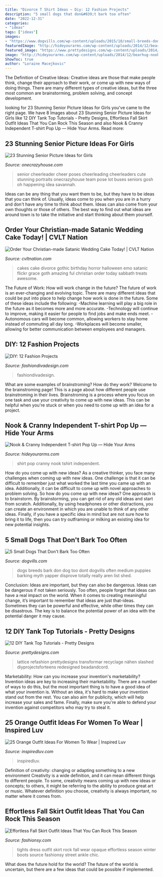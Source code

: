 ```yaml
---
title: "Divorce T Shirt Ideas ~ Diy: 12 Fashion Projects"
description: "5 small dogs that don&#039;t bark too often"
date: "2022-12-31"
categories:
- "ideas"
tags: ["ideas"]
images:
- "https://www.dogvills.com/wp-content/uploads/2015/10/small-breeds-dont-bark-725x1024.jpg"
featuredImage: "http://hideyourarms.com/wp-content/uploads/2014/12/bearhug-nook-cranny-tshirt-popup.jpg"
featured_image: "https://www.prettydesigns.com/wp-content/uploads/2014/04/Lattice-Tank.jpg"
image: "http://hideyourarms.com/wp-content/uploads/2014/12/bearhug-nook-cranny-tshirt-popup.jpg"
ShowToc: true
author: "Loraine Macejkovic"
---
```



The Definition of Creative Ideas:
Creative ideas are those that make people think, change their approach to their work, or come up with new ways of doing things. There are many different types of creative ideas, but the three most common are brainstorming, problem solving, and concept development.

	

		
looking for 23 Stunning Senior Picture Ideas for Girls you've came to the right page. We have 8 Images about 23 Stunning Senior Picture Ideas for Girls like 12 DIY Tank Top Tutorials - Pretty Designs, Effortless Fall Skirt Outfit Ideas That You Can Rock This Season and also Nook &amp; Cranny Independent T-shirt Pop Up — Hide Your Arms. Read more:
		
    
## 23 Stunning Senior Picture Ideas For Girls

<img loading=lazy src="https://cdn.onecrazyhouse.com/wp-content/uploads/2016/08/cheerleader-picture.jpg" onerror="this.onerror=null;this.src='https://tse2.mm.bing.net/th?id=OIP.1z1uG-Hh370Qrnw2DCwNLAHaLH&amp;pid=15.1';" alt="23 Stunning Senior Picture Ideas for Girls">

_Source: onecrazyhouse.com_

>senior cheerleader cheer poses cheerleading cheerleaders cute stunning portraits onecrazyhouse team pose lot buses seniors gosh oh happening idea savannah. 

	

Ideas can be any thing that you want them to be, but they have to be ideas that you can think of. Usually, ideas come to you when you are in a hurry and don't have any time to think about them. Ideas can also come from your own thoughts or those of others. The best way to find out what ideas are around town is to take the initiative and start thinking about them yourself.

    
## Order Your Christian-made Satanic Wedding Cake Today! | CVLT Nation

<img loading=lazy src="https://cvltnation.com/wp-content/uploads/2017/09/ca6c957d3fa16696cedb014bd9e7244c.jpg" onerror="this.onerror=null;this.src='https://tse4.mm.bing.net/th?id=OIP.gX1NzyzZvQqob1VkvYbJYAHaJ4&amp;pid=15.1';" alt="Order Your Christian-made Satanic Wedding Cake Today! | CVLT Nation">

_Source: cvltnation.com_

>cakes cake divorce gothic birthday horror halloween emo satanic flickr grace goth amazing ful christian order today sabbath treats awesome. 

	

The Future of Work: How will work change in the future?
The future of work is an ever-changing and evolving topic. There are many different ideas that could be put into place to help change how work is done in the future. Some of these ideas include the following: 
-Machine learning will play a big role in the future as it becomes more and more accurate. 
-Technology will continue to improve, making it easier for people to find jobs and make ends meet. 
-Autonomous cars will become common, allowing workers to stay home instead of commuting all day long. 
-Workplaces will become smaller, allowing for better communication between employees and managers.

    
## DIY: 12 Fashion Projects

<img loading=lazy src="https://www.fashiondivadesign.com/wp-content/uploads/2013/03/Fashion-Projects-10.png" onerror="this.onerror=null;this.src='https://tse3.mm.bing.net/th?id=OIP.uxFG4tesiS0wBTp7TUyTngHaQS&amp;pid=15.1';" alt="DIY: 12 Fashion Projects">

_Source: fashiondivadesign.com_

>fashiondivadesign. 

	

What are some examples of brainstroming? How do they work?
Welcome to the brainstroming page! This is a page about how different people use brainstroming in their lives. Brainstroming is a process where you focus on one task and use your creativity to come up with new ideas. This can be helpful when you're stuck or when you need to come up with an idea for a project.

    
## Nook &amp; Cranny Independent T-shirt Pop Up — Hide Your Arms

<img loading=lazy src="http://hideyourarms.com/wp-content/uploads/2014/12/bearhug-nook-cranny-tshirt-popup.jpg" onerror="this.onerror=null;this.src='https://tse3.mm.bing.net/th?id=OIP.3nfzjTiza00waj_joDWCzwHaHa&amp;pid=15.1';" alt="Nook &amp; Cranny Independent T-shirt Pop Up — Hide Your Arms">

_Source: hideyourarms.com_

>shirt pop cranny nook tshirt independent. 

	

How do you come up with new ideas?
As a creative thinker, you face many challenges when coming up with new ideas. One challenge is that it can be difficult to remember just what worked the last time you came up with an idea. Additionally, it can be difficult to come up with novel approaches to problem solving.  So how do you come up with new ideas? 
One approach is to brainstorm. By brainstorming, you can get rid of any old ideas and start from scratch. Additionally, by using headphones or other distractions, you can create an environment in which you are unable to think of any other ideas. Finally, if you have a specific idea in mind but are not sure how to bring it to life, then you can try outframing or milking an existing idea for new potential insights.

    
## 5 Small Dogs That Don&#039;t Bark Too Often

<img loading=lazy src="https://www.dogvills.com/wp-content/uploads/2015/10/small-breeds-dont-bark-725x1024.jpg" onerror="this.onerror=null;this.src='https://tse1.mm.bing.net/th?id=OIP.W8TEX9-4pXWZ9ECCiTwhWgHaKd&amp;pid=15.1';" alt="5 Small Dogs That Don&#039;t Bark Too Often">

_Source: dogvills.com_

>dogs breeds bark don dog too dont dogvills often medium puppies barking myth yapper disprove totally really aren list shed. 

	

Conclusion: Ideas are important, but they can also be dangerous.
Ideas can be dangerous if not taken seriously. Too often, people forget that ideas can have a real impact on the world. When it comes to creating meaningful change, it’s important to remember that ideas are just that-ideas. Sometimes they can be powerful and effective, while other times they can be disastrous. The key is to balance the potential power of an idea with the potential danger it may cause.

    
## 12 DIY Tank Top Tutorials - Pretty Designs

<img loading=lazy src="https://www.prettydesigns.com/wp-content/uploads/2014/04/Lattice-Tank.jpg" onerror="this.onerror=null;this.src='https://tse1.mm.bing.net/th?id=OIP.3TWxi9EjnRtcy6qJ__mMMwHaJ6&amp;pid=15.1';" alt="12 DIY Tank Top Tutorials - Pretty Designs">

_Source: prettydesigns.com_

>lattice refashion prettydesigns transformar recyclage nähen slashed diyprojectsforteens redesigned beadandcord. 

	

Marketability: How can you increase your invention's marketability?
Invention ideas are key to increasing their marketability. There are a number of ways to do this, but the most important thing is to have a good idea of what your invention is. Without an idea, it's hard to make your invention stand out from the rest. You can also aim for publicity, which will help increase your sales and fame. Finally, make sure you're able to defend your invention against competitors who may try to steal it.

    
## 25 Orange Outfit Ideas For Women To Wear | Inspired Luv

<img loading=lazy src="http://www.inspiredluv.com/wp-content/uploads/2016/09/16-Orange-outfit-ideas-For-Women-675x1024.jpg" onerror="this.onerror=null;this.src='https://tse4.mm.bing.net/th?id=OIP.O1RpFECptErPQ3XVHvmDHwHaLP&amp;pid=15.1';" alt="25 Orange Outfit Ideas For Women To Wear | Inspired Luv">

_Source: inspiredluv.com_

>inspiredluv. 

	

Definition of creativity: changing or adapting something to a new environment
Creativity is a wide definition, and it can mean different things to different people. To some, creativity means coming up with new ideas or concepts; to others, it might be referring to the ability to produce great art or music. Whatever definition you choose, creativity is always important, no matter where it comes from.

    
## Effortless Fall Skirt Outfit Ideas That You Can Rock This Season

<img loading=lazy src="http://fashionsy.com/wp-content/uploads/2017/09/fall-outfit-8.jpg" onerror="this.onerror=null;this.src='https://tse1.mm.bing.net/th?id=OIP.yzUodEA6iHXYKRrYL8wp5QHaLH&amp;pid=15.1';" alt="Effortless Fall Skirt Outfit Ideas That You Can Rock This Season">

_Source: fashionsy.com_

>tights dress outfit skirt rock fall wear opaque effortless season winter boots source fashionsy street ankle chic. 

	

What does the future hold for the world?
The future of the world is uncertain, but there are a few ideas that could be possible if implemented.

